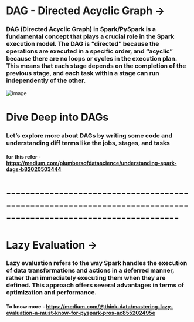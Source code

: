 # DAG - Directed Acyclic Graph ->
### DAG (Directed Acyclic Graph) in Spark/PySpark is a fundamental concept that plays a crucial role in the Spark execution model. The DAG is “directed” because the operations are executed in a specific order, and “acyclic” because there are no loops or cycles in the execution plan. This means that each stage depends on the completion of the previous stage, and each task within a stage can run independently of the other.

![image](https://sparkbyexamples.com/ezoimgfmt/i0.wp.com/sparkbyexamples.com/wp-content/uploads/2023/02/image-10.png?w=928&ssl=1&ezimgfmt=ng:webp/ngcb1)

# Dive Deep into DAGs
### Let’s explore more about DAGs by writing some code and understanding diff terms like  the jobs, stages, and tasks

#### for this refer - https://medium.com/plumbersofdatascience/understanding-spark-dags-b82020503444

# ----------------------------------------------------------------------------------------------------------------

# Lazy Evaluation ->
### Lazy evaluation refers to the way Spark handles the execution of data transformations and actions in a deferred manner, rather than immediately executing them when they are defined. This approach offers several advantages in terms of optimization and performance.

#### To know more - https://medium.com/@think-data/mastering-lazy-evaluation-a-must-know-for-pyspark-pros-ac855202495e
